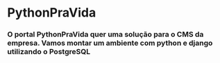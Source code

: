 # PythonPraVida
### O portal PythonPraVida quer uma solução para o CMS da empresa. Vamos montar um ambiente com python e django utilizando o PostgreSQL

